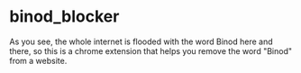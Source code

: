 # binod_blocker

As you see, the whole internet is flooded with the word Binod here and there, so this is a chrome extension that helps you remove the word "Binod" from a website.
